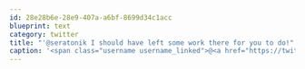 ```yaml
---
id: 28e28b6e-28e9-407a-a6bf-8699d34c1acc
blueprint: text
category: twitter
title: "'@seratonik I should have left some work there for you to do!"
caption: '<span class="username username_linked">@<a href="https://twitter.com/seratonik" title="Brent Luehr">seratonik</a></span> I should have left some work there for you to do!'
---
```

